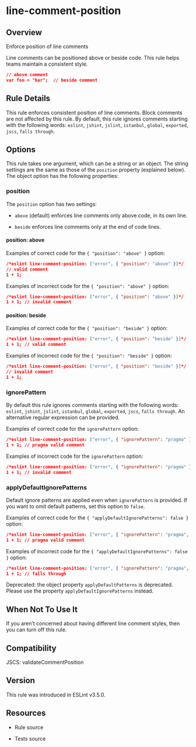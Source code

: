 

# line-comment-position
## Overview

Enforce position of line comments

Line comments can be positioned above or beside code. This rule helps teams maintain a consistent style.


```json
// above comment
var foo = "bar";  // beside comment
```

## Rule Details

This rule enforces consistent position of line comments. Block comments are not affected by this rule. By default, this rule ignores comments starting with the following words: `eslint`, `jshint`, `jslint`, `istanbul`, `global`, `exported`, `jscs`, `falls through`.

## Options

This rule takes one argument, which can be a string or an object. The string settings are the same as those of the `position` property (explained below). The object option has the following properties:

### position

The `position` option has two settings:


- `above` (default) enforces line comments only above code, in its own line.

- `beside` enforces line comments only at the end of code lines.

#### position: above

Examples of correct code for the `{ "position": "above" }` option:


```json
/*eslint line-comment-position: ["error", { "position": "above" }]*/
// valid comment
1 + 1;
```

Examples of incorrect code for the `{ "position": "above" }` option:


```json
/*eslint line-comment-position: ["error", { "position": "above" }]*/
1 + 1; // invalid comment
```

#### position: beside

Examples of correct code for the `{ "position": "beside" }` option:


```json
/*eslint line-comment-position: ["error", { "position": "beside" }]*/
1 + 1; // valid comment
```

Examples of incorrect code for the `{ "position": "beside" }` option:


```json
/*eslint line-comment-position: ["error", { "position": "beside" }]*/
// invalid comment
1 + 1;
```

### ignorePattern

By default this rule ignores comments starting with the following words: `eslint`, `jshint`, `jslint`, `istanbul`, `global`, `exported`, `jscs`, `falls through`. An alternative regular expression can be provided.

Examples of correct code for the `ignorePattern` option:


```json
/*eslint line-comment-position: ["error", { "ignorePattern": "pragma" }]*/
1 + 1; // pragma valid comment
```

Examples of incorrect code for the `ignorePattern` option:


```json
/*eslint line-comment-position: ["error", { "ignorePattern": "pragma" }]*/
1 + 1; // invalid comment
```

### applyDefaultIgnorePatterns

Default ignore patterns are applied even when `ignorePattern` is provided. If you want to omit default patterns, set this option to `false`.

Examples of correct code for the `{ "applyDefaultIgnorePatterns": false }` option:


```json
/*eslint line-comment-position: ["error", { "ignorePattern": "pragma", "applyDefaultIgnorePatterns": false }]*/
1 + 1; // pragma valid comment
```

Examples of incorrect code for the `{ "applyDefaultIgnorePatterns": false }` option:


```json
/*eslint line-comment-position: ["error", { "ignorePattern": "pragma", "applyDefaultIgnorePatterns": false }]*/
1 + 1; // falls through
```

Deprecated: the object property `applyDefaultPatterns` is deprecated. Please use the property `applyDefaultIgnorePatterns` instead.

## When Not To Use It

If you aren’t concerned about having different line comment styles, then you can turn off this rule.

## Compatibility

JSCS: validateCommentPosition 

## Version

This rule was introduced in ESLint v3.5.0.

## Resources


- Rule source 

- Tests source 

